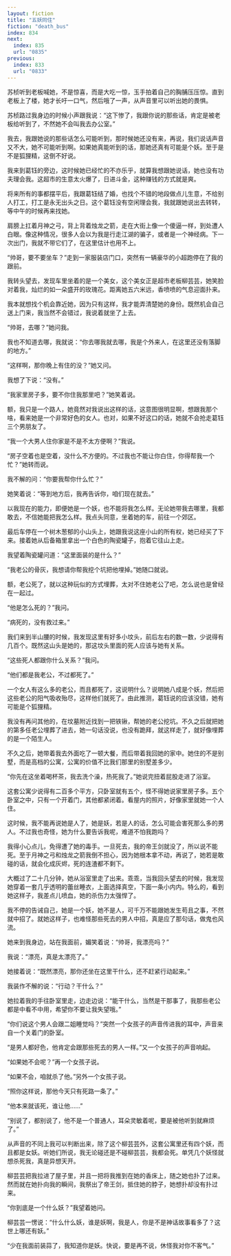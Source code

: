 ```yaml
---
layout: fiction
title: "五妖同住"
fiction: "death_bus"
index: 834
next:
  index: 835
  url: "0835"
previous:
  index: 833
  url: "0833"
---
```

苏桢听到老板喊她，不是惊喜，而是大吃一惊，玉手拍着自己的胸脯压压惊。直到老板上了楼，她才长吁一口气，然后哦了一声，从声音里可以听出她的畏惧。

苏桢路过我身边的时候小声跟我说：“这下惨了，我跟你说的那些话，肯定是被老板给听到了，不然她不会叫我去办公室。”

我去，我跟她说的那些话怎么可能听到，那时候她还没有来，再说，我们说话声音又不大，她不可能听到啊。如果她真能听到的话，那她还真有可能是个妖。至于是不是狐狸精，这倒不好说。

我来到葛钰的旁边，这时候她已经忙的不亦乐乎，就算我想跟她说话，她也没有功夫理会我。这超市的生意太火爆了，日进斗金，这种赚钱的方式就是爽。

将来所有的事都摆平后，我跟葛钰结了婚，也找个不错的地段做点儿生意，不给别人打工，打工是永无出头之日。这个葛钰没有空闲理会我，我就跟她说出去转转，等中午的时候再来找她。

肩膀上扛着月神之弓，背上背着烛龙之箭，走在大街上像一个傻逼一样，到处遭人白眼。像这种情况，很多人会以为我是行走江湖的骗子，或者是一个神经病。下一次出门，我就不带它们了，在这里估计也用不上。

“帅哥，要不要坐车？”走到一家服装店门口，突然有一辆豪华的小超跑停在了我的跟前。

我转头望去，发现车里坐着的是一个美女，这个美女正是超市老板柳芸芸，她笑脸对着我，灿烂的如一朵盛开的玫瑰花。距离她五六米远，香喷喷的气息迎面扑来。

我本就想找个机会靠近她，因为只有这样，我才能弄清楚她的身份。既然机会自己送上门来，我当然不会错过，我说着就坐了上去。

“帅哥，去哪？”她问我。

我也不知道去哪，我就说：“你去哪我就去哪，我是个外来人，在这里还没有落脚的地方。”

“这样啊，那你晚上有住的没？”她又问。

我想了下说：“没有。”

“我家里房子多，要不你住我那里吧？”她笑着说。

额，我只是一个路人，她竟然对我说出这样的话，这意图很明显啊，想跟我那个啥，看来她是一个非常好色的女人。也对，如果不好这口的话，她就不会抢走葛钰三个男朋友了。

“我一个大男人住你家是不是不太方便啊？”我说。

“房子空着也是空着，没什么不方便的。不过我也不能让你白住，你得帮我一个忙？”她转而说。

我不解的问：“你要我帮你什么忙？”

她笑着说：“等到地方后，我再告诉你，咱们现在就去。”

以我现在的能力，即便她是一个妖，也不能将我怎么样。无论她带我去哪里，我都敢去，不信她能把我怎么样。我点头同意，坐着她的车，前往一个郊区。

最后车停在一个树木葱郁的小山头上，她跟我说这座小山的所有权，她已经买了下来。接着她从后备箱里拿出一个白色的陶瓷罐子，抱着它往山上走。

我望着陶瓷罐问道：“这里面装的是什么？”

“我老公的骨灰，我想请你帮我挖个坑把他埋掉。”她随口就说。

额，老公死了，就以这种玩似的方式埋葬，太对不住她老公了吧，怎么说也是曾经在一起过。

“他是怎么死的？”我问。

“病死的，没有救过来。”

我们来到半山腰的时候，我发现这里有好多小坟头，前后左右的数一数，少说得有几百个。既然这山头是她的，那这坟头里面的死人应该与她有关系。

“这些死人都跟你什么关系？”我问。

“他们都是我老公，不过都死了。”

一个女人有这么多的老公，而且都死了，这说明什么？说明她八成是个妖，然后把这些老公的阳气吸收殆尽，这样他们就死了。由此推测，葛钰说的应该没错，她有可能是个狐狸精。

我没有再问其他的，在坟墓附近找到一把铁锹，帮她的老公挖坑。不久之后就把她的第多任老公埋葬了进去，她一句话没说，也没有跪拜，就这样走了，就好像埋葬的是一个陌生人。

不久之后，她带着我去外面吃了一顿大餐，而后带着我回她的家中。她住的不是别墅，而是高档的公寓，公寓的价值不比我们那里的别墅差多少。

“你先在这坐着喝杯茶，我去洗个澡，热死我了。”她说完扭着屁股走进了浴室。

这套公寓少说得有二百多个平方，只卧室就有五个，怪不得她说家里房子多。五个卧室之中，只有一个开着门，其他都紧闭着。看屋内的照片，好像家里就她一个人住。

这时候，我不能再说她是人了，她是妖，若是人的话，怎么可能会害死那么多的男人。不过我也奇怪，她为什么要告诉我呢，难道不怕我跑吗？

我得小心点儿，免得遭了她的毒手。一旦死去，我的帝王剑就没了，所以说不能死。至于月神之弓和烛龙之箭我倒不担心，因为她根本拿不动，再说了，她若是敢碰的话，就会化成灰烬，死的连渣都不剩下。

大概过了二十几分钟，她从浴室里走了出来。乖乖，当我回头望去的时候，我发现她穿着一套几乎透明的蕾丝睡衣，上面选择真空，下面一条小内内。特么的，看到她这样子，我差点儿喷血，她的杀伤力太强悍了。

我不停的告诫自己，她是一个妖，她不是人，可千万不能跟她发生苟且之事，不然就中招了。就她这样子，也难怪那些死去的男人中招，真是应了那句话，做鬼也风流。

她来到我身边，站在我面前，媚笑着说：“帅哥，我漂亮吗？”

我说：“漂亮，真是太漂亮了。”

她接着说：“既然漂亮，那你还坐在这里干什么，还不赶紧行动起来。”

我装作不解的说：“行动？干什么？”

她拉着我的手往卧室里走，边走边说：“能干什么，当然是干那事了，我那些老公都是中看不中用，希望你不要让我失望哦。”

“你们说这个男人会跟二姐睡觉吗？”突然一个女孩子的声音传进我的耳中，声音来自一个关着门的卧室。

“是男人都好色，他肯定会跟那些死去的男人一样。”又一个女孩子的声音响起。

“如果她不会呢？”再一个女孩子说。

“如果不会，咱就杀了他。”另外一个女孩子说。

“照你这样说，那他今天只有死路一条了。”

“他本来就该死，谁让他……”

“别说了，都别说了，他不是一个普通人，耳朵灵敏着呢，要是被他听到就麻烦了。”

从声音的不同上我可以判断出来，除了这个柳芸芸外，这套公寓里还有四个妖，而且都是女妖。听她们所说，我无论碰还是不碰柳芸芸，我都会死。单凭几个妖怪就想杀死我，真是异想天开。

柳芸芸把我拉进了屋子里，并且一把将我推到在她的香床上，随之她也扑了过来。然而就在她扑向我的瞬间，我祭出了帝王剑，抵住她的脖子，她想扑却没有扑过来。

“你到底是一个什么妖？”我望着她问。

柳芸芸一愣说：“什么什么妖，谁是妖啊，我是人，你是不是神话故事看多了？这世上哪还有妖。”

“少在我面前装蒜了，我知道你是妖。快说，要是再不说，休怪我对你不客气。”